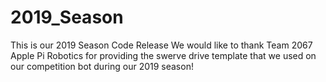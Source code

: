 # 2019_Season
This is our 2019 Season Code Release
We would like to thank Team 2067 Apple Pi Robotics for providing the swerve drive template that we used on our competition bot during our 2019 season!
